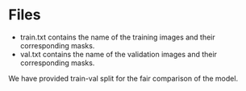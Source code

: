 
# Files
- train.txt contains the name of the training images and their corresponding masks.
- val.txt contains the name of the validation images and their corresponding masks. 

We have provided train-val split for the fair comparison of the model. 
